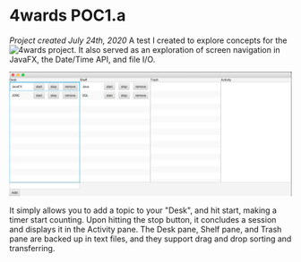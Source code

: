 # 4wards POC1.a
<i>Project created July 24th, 2020</i>
A test I created to explore concepts for the ![4wards project](https://github.com/tunepruner/4wards). It also served as an exploration of screen navigation in JavaFX, the Date/Time API, and file I/O. 

![this](ScreenShot.png)

It simply allows you to add a topic to your "Desk", and hit start, making a timer start counting. Upon hitting the stop button, it concludes a session and displays it in the Activity pane. The Desk pane, Shelf pane, and Trash pane are backed up in text files, and they support drag and drop sorting and transferring. 
